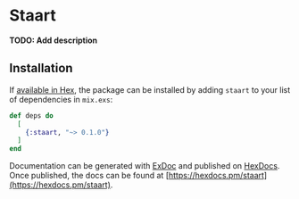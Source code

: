 # Staart

**TODO: Add description**

## Installation

If [available in Hex](https://hex.pm/docs/publish), the package can be installed
by adding `staart` to your list of dependencies in `mix.exs`:

```elixir
def deps do
  [
    {:staart, "~> 0.1.0"}
  ]
end
```

Documentation can be generated with [ExDoc](https://github.com/elixir-lang/ex_doc)
and published on [HexDocs](https://hexdocs.pm). Once published, the docs can
be found at [https://hexdocs.pm/staart](https://hexdocs.pm/staart).
